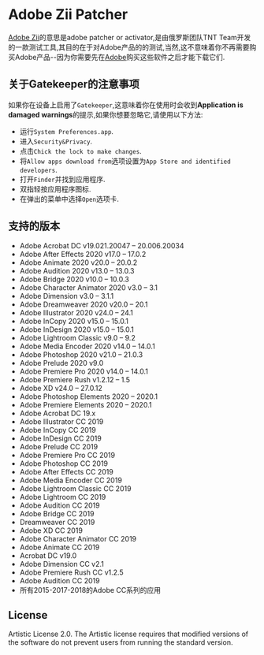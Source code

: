 # Adobe Zii Patcher

[Adobe Zii](https://upload.adobezii.com/download/0/sh/5766388ef04e6ec3b7505e7ca74e1de0)的意思是adobe patcher or activator,是由俄罗斯团队TNT Team开发的一款测试工具,其目的在于对Adobe产品的的测试,当然,这不意味着你不再需要购买Adobe产品--因为你需要先在[Adobe](https://www.adobe.com/cn/)购买这些软件之后才能下载它们.

## 关于Gatekeeper的注意事项

如果你在设备上启用了`Gatekeeper`,这意味着你在使用时会收到**Application is damaged warnings**的提示,如果你想要忽略它,请使用以下方法:
- 运行`System Preferences.app`.
- 进入`Security&Privacy`.
- 点击`Chick the lock to make changes`.
- 将`Allow apps download from`选项设置为`App Store and identified developers`.
- 打开`Finder`并找到应用程序.
- 双指轻按应用程序图标.
- 在弹出的菜单中选择`Open`选项卡.

## 支持的版本

- Adobe Acrobat DC v19.021.20047 – 20.006.20034
- Adobe After Effects 2020 v17.0 – 17.0.2
- Adobe Animate 2020 v20.0 – 20.0.2
- Adobe Audition 2020 v13.0 – 13.0.3
- Adobe Bridge 2020 v10.0 – 10.0.3
- Adobe Character Animator 2020 v3.0 – 3.1
- Adobe Dimension v3.0 – 3.1.1
- Adobe Dreamweaver 2020 v20.0 – 20.1
- Adobe Illustrator 2020 v24.0 – 24.1
- Adobe InCopy 2020 v15.0 – 15.0.1
- Adobe InDesign 2020 v15.0 – 15.0.1
- Adobe Lightroom Classic v9.0 – 9.2
- Adobe Media Encoder 2020 v14.0 – 14.0.1
- Adobe Photoshop 2020 v21.0 – 21.0.3
- Adobe Prelude 2020 v9.0
- Adobe Premiere Pro 2020 v14.0 – 14.0.1
- Adobe Premiere Rush v1.2.12 – 1.5
- Adobe XD v24.0 – 27.0.12
- Adobe Photoshop Elements 2020 – 2020.1
- Adobe Premiere Elements 2020 – 2020.1
- Adobe Acrobat DC 19.x
- Adobe Illustrator CC 2019
- Adobe InCopy CC 2019
- Adobe InDesign CC 2019
- Adobe Prelude CC 2019
- Adobe Premiere Pro CC 2019
- Adobe Photoshop CC 2019
- Adobe After Effects CC 2019
- Adobe Media Encoder CC 2019
- Adobe Lightroom Classic CC 2019
- Adobe Lightroom CC 2019
- Adobe Audition CC 2019
- Adobe Bridge CC 2019
- Dreamweaver CC 2019
- Adobe XD CC 2019
- Adobe Character Animator CC 2019
- Adobe Animate CC 2019
- Acrobat DC v19.0
- Adobe Dimension CC v2.1
- Adobe Premiere Rush CC v1.2.5
- Adobe Audition CC 2019
- 所有2015-2017-2018的Adobe CC系列的应用

## License

Artistic License 2.0.
The Artistic license requires that modified versions of the software do not prevent users from running the standard version.
